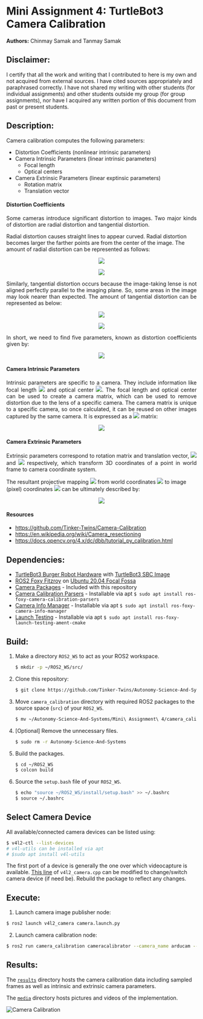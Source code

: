 # Mini Assignment 4: TurtleBot3 Camera Calibration
**Authors:** Chinmay Samak and Tanmay Samak

## Disclaimer:
I certify that all the work and writing that I contributed to here is my own and not acquired from external sources. I have cited sources appropriately and paraphrased correctly. I have not shared my writing with other students (for individual assignments) and other students outside my group (for group assignments), nor have I acquired any written portion of this document from past or present students.

## Description:
Camera calibration computes the following parameters:
* Distortion Coefficients (nonlinear intrinsic parameters)
* Camera Intrinsic Parameters (linear intrinsic parameters)
    * Focal length
    * Optical centers
* Camera Extrinsic Parameters (linear exptinsic parameters)
    * Rotation matrix
    * Translation vector

#### Distortion Coefficients
<p align="justify">
Some cameras introduce significant distortion to images. Two major kinds of distortion are radial distortion and tangential distortion.

Radial distortion causes straight lines to appear curved. Radial distortion becomes larger the farther points are from the center of the image. The amount of radial distortion can be represented as follows:
</p>

<p align="center">
<img src="https://render.githubusercontent.com/render/math?math=x_%7Bdistorted%7D%20%3D%20x(%201%20%2B%20k_1%20r%5E2%20%2B%20k_2%20r%5E4%20%2B%20k_3%20r%5E6)">
</p>
<p align="center">
<img src="https://render.githubusercontent.com/render/math?math=y_%7Bdistorted%7D%20%3D%20y(%201%20%2B%20k_1%20r%5E2%20%2B%20k_2%20r%5E4%20%2B%20k_3%20r%5E6)">
</p>

<p align="justify">
Similarly, tangential distortion occurs because the image-taking lense is not aligned perfectly parallel to the imaging plane. So, some areas in the image may look nearer than expected. The amount of tangential distortion can be represented as below:
</p>

<p align="center">
<img src="https://render.githubusercontent.com/render/math?math=x_%7Bdistorted%7D%20%3D%20x%20%2B%20%5B%202p_1xy%20%2B%20p_2(r%5E2%2B2x%5E2)%5D">
</p>
<p align="center">
<img src="https://render.githubusercontent.com/render/math?math=y_%7Bdistorted%7D%20%3D%20y%20%2B%20%5B%20p_1(r%5E2%2B%202y%5E2)%2B%202p_2xy%5D">
</p>

<p align="justify">
In short, we need to find five parameters, known as distortion coefficients given by:
</p>

<p align="center">
<img src="https://latex.codecogs.com/svg.image?D&space;=&space;\begin{bmatrix}&space;k_1&space;&&space;k_2&space;&&space;p_1&space;&&space;p_2&space;&&space;k_3&space;\\&space;\end{bmatrix}">
</p>

#### Camera Intrinsic Parameters
<p align="justify">
Intrinsic parameters are specific to a camera. They include information like focal length <img src="https://render.githubusercontent.com/render/math?math=(f_x%2Cf_y)"> and optical center <img src="https://render.githubusercontent.com/render/math?math=(c_x%2Cc_y)">. The focal length and optical center can be used to create a camera matrix, which can be used to remove distortion due to the lens of a specific camera. The camera matrix is unique to a specific camera, so once calculated, it can be reused on other images captured by the same camera. It is expressed as a <img src="https://render.githubusercontent.com/render/math?math=3%20%5Ctimes%203"> matrix:
</p>

<p align="center">
<img src="https://latex.codecogs.com/svg.image?K&space;=&space;\begin{bmatrix}f_x&space;&&space;0&space;&&space;c_x&space;\\0&space;&&space;f_y&space;&&space;c_y&space;\\0&space;&&space;0&space;&&space;1&space;\\\end{bmatrix}">
</p>

#### Camera Extrinsic Parameters
<p align="justify">
Extrinsic parameters correspond to rotation matrix and translation vector, <img src="https://latex.codecogs.com/svg.image?R"> and <img src="https://latex.codecogs.com/svg.image?T"> respectively, which transform 3D coordinates of a point in world frame to camera coordinate system.
    
The resultant projective mapping <img src="https://latex.codecogs.com/svg.image?M"> from world coordinates <img src="https://latex.codecogs.com/svg.image?\begin{bmatrix}x&space;&&space;y&space;&&space;z&space;\\\end{bmatrix}^T"> to image (pixel) coordinates <img src="https://latex.codecogs.com/svg.image?\begin{bmatrix}u&space;&&space;v&space;\\\end{bmatrix}^T"> can be ultimately described by:

<p align="center">
<img src="https://latex.codecogs.com/svg.image?\begin{bmatrix}u&space;\\v&space;\\\end{bmatrix}&space;=&space;K\begin{bmatrix}R&space;&&space;T&space;\\\end{bmatrix}\begin{bmatrix}x&space;\\y&space;\\z&space;\\\end{bmatrix}&space;=M\begin{bmatrix}x&space;\\y&space;\\z&space;\\\end{bmatrix}">
</p>
</p>

#### Resources
- https://github.com/Tinker-Twins/Camera-Calibration
- https://en.wikipedia.org/wiki/Camera_resectioning
- https://docs.opencv.org/4.x/dc/dbb/tutorial_py_calibration.html

## Dependencies:
- [TurtleBot3 Burger Robot Hardware](https://www.robotis.us/turtlebot-3-burger-us/) with [TurtleBot3 SBC Image](https://emanual.robotis.com/docs/en/platform/turtlebot3/sbc_setup/)
- [ROS2 Foxy Fitzroy](https://docs.ros.org/en/foxy/Installation/Alternatives/Ubuntu-Development-Setup.html) on [Ubuntu 20.04 Focal Fossa](https://releases.ubuntu.com/focal/)
- [Camera Packages](https://github.com/Tinker-Twins/Autonomy-Science-And-Systems/tree/main/Mini%20Assignment%204/camera_calibration) - Included with this repository
- [Camera Calibration Parsers](https://github.com/ros-perception/image_common/tree/foxy/camera_calibration_parsers) - Installable via apt `$ sudo apt install ros-foxy-camera-calibration-parsers`
- [Camera Info Manager](https://github.com/ros-perception/image_common/tree/foxy/camera_info_manager) - Installable via apt `$ sudo apt install ros-foxy-camera-info-manager`
- [Launch Testing](https://index.ros.org/p/launch_testing_ament_cmake/#foxy) - Installable via apt `$ sudo apt install ros-foxy-launch-testing-ament-cmake`

## Build:
1. Make a directory `ROS2_WS` to act as your ROS2 workspace.
    ```bash
    $ mkdir -p ~/ROS2_WS/src/
    ```
2. Clone this repository:
    ```bash
    $ git clone https://github.com/Tinker-Twins/Autonomy-Science-And-Systems.git
    ```
3. Move `camera_calibration` directory with required ROS2 packages to the source space (`src`) of your `ROS2_WS`.
    ```bash
    $ mv ~/Autonomy-Science-And-Systems/Mini\ Assignment\ 4/camera_calibration/ ~/ROS2_WS/src/
    ```
4. [Optional] Remove the unnecessary files.
    ```bash
    $ sudo rm -r Autonomy-Science-And-Systems
    ```
5. Build the packages.
    ```bash
    $ cd ~/ROS2_WS
    $ colcon build
    ```
6. Source the `setup.bash` file of your `ROS2_WS`.
    ```bash
    $ echo "source ~/ROS2_WS/install/setup.bash" >> ~/.bashrc
    $ source ~/.bashrc
    ```

## Select Camera Device
All available/connected camera devices can be listed using:
```bash
$ v4l2-ctl --list-devices
# v4l-utils can be installed via apt
# $sudo apt install v4l-utils
```
The first port of a device is generally the one over which videocapture is available. [This line](https://github.com/Tinker-Twins/Autonomy-Science-And-Systems/blob/main/Mini%20Assignment%204/camera_calibration/v4l2_camera/ros2_v4l2_camera/src/v4l2_camera.cpp#L52) of `v4l2_camera.cpp` can be modified to change/switch camera device (if need be). Rebuild the package to reflect any changes.

## Execute:
1. Launch camera image publisher node:
```bash
$ ros2 launch v4l2_camera camera.launch.py
```

2. Launch camera calibration node:
```bash
$ ros2 run camera_calibration cameracalibrator --camera_name arducam --size=8x6 --square=0.02 --approximate=0.3 --no-service-check --ros-args -r image:=/image
```

## Results:
The [`results`](https://github.com/Tinker-Twins/Autonomy-Science-And-Systems/tree/main/Mini%20Assignment%204/results) directory hosts the camera calibration data including sampled frames as well as intrinsic and extrinsic camera parameters.

The [`media`](https://github.com/Tinker-Twins/Autonomy-Science-And-Systems/tree/main/Mini%20Assignment%204/media) directory hosts pictures and videos of the implementation.

![Camera Calibration](https://github.com/Tinker-Twins/Autonomy-Science-And-Systems/blob/main/Mini%20Assignment%204/media/camera_calibration.gif)
